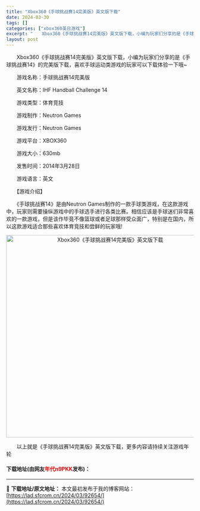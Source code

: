 ```yaml
---
title: "Xbox360《手球挑战赛14完美版》英文版下载"
date: 2024-03-30
tags: []
categories: ["xbox360英日游戏"]
excerpt: "　　Xbox360《手球挑战赛14完美版》英文版下载，小编为玩家们分享的是《手球挑战赛14》的完美版下载，喜欢手球运动类游戏的玩家可以下载体验一下哦~ 　　游戏名称：手球挑战赛14完美版 　　英文名称：IHF Handball Challenge 14 　　游戏类型：体育竞技 　　游戏制作：Neut&hellip;"
layout: post
---
```


 <p>　　Xbox360《手球挑战赛14完美版》英文版下载，小编为玩家们分享的是《手球挑战赛14》的完美版下载，喜欢手球运动类游戏的玩家可以下载体验一下哦~</p> <p>　　游戏名称：手球挑战赛14完美版</p> <p>　　英文名称：IHF Handball Challenge 14</p> <p>　　游戏类型：体育竞技</p> <p>　　游戏制作：Neutron Games</p> <p>　　游戏发行：Neutron Games</p> <p>　　游戏平台：XBOX360</p> <p>　　游戏大小：630mb</p> <p>　　发售时间：2014年3月28日</p> <p>　　游戏语言：英文</p> <p>　　【游戏介绍】</p> <p>　　《手球挑战赛14》是由Neutron Games制作的一款手球类游戏，在这款游戏中，玩家则需要操纵游戏中的手球选手进行各类比赛。相信应该是手球迷们非常喜欢的一款游戏，但是该作毕竟不像篮球或者足球那样受众面广，特别是在国内，所以这款游戏适合那些喜欢体育竞技和尝鲜的玩家哦!</p> <p align="center"><img align="" border="0" src="https://lad.sfcrom.cn/wp-content/uploads/2024/03/20240330_6607d54a57248.jpg" width="543" alt="Xbox360《手球挑战赛14完美版》英文版下载" /></p> <p>　　以上就是《手球挑战赛14完美版》英文版下载，更多内容请持续关注游戏年轮</p> <p><h4>下载地址(由网友<font color="red">年代n9PKK</font>发布)：</h4></p> 

---
📖 **下载地址/原文地址：** 本文最初发布于我的博客网站：[https://lad.sfcrom.cn/2024/03/92654/](https://lad.sfcrom.cn/2024/03/92654/)
